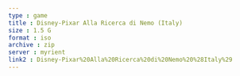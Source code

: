 ```yaml
---
type : game
title : Disney-Pixar Alla Ricerca di Nemo (Italy)
size : 1.5 G
format : iso
archive : zip
server : myrient
link2 : Disney-Pixar%20Alla%20Ricerca%20di%20Nemo%20%28Italy%29
---
```

